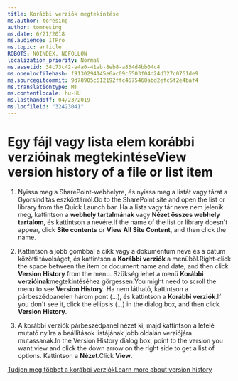 ```yaml
---
title: Korábbi verziók megtekintése
ms.author: toresing
author: tomresing
ms.date: 6/21/2018
ms.audience: ITPro
ms.topic: article
ROBOTS: NOINDEX, NOFOLLOW
localization_priority: Normal
ms.assetid: 34c73c42-e4a0-41ab-8eb8-a834d4bb04c4
ms.openlocfilehash: f9130294145e6ac09c6503f04d24d327c0761de9
ms.sourcegitcommit: 9d78905c512192ffc4675468abd2efc5f2e4baf4
ms.translationtype: MT
ms.contentlocale: hu-HU
ms.lasthandoff: 04/23/2019
ms.locfileid: "32423041"
---
```

# <a name="view-version-history-of-a-file-or-list-item"></a><span data-ttu-id="f6bb2-102">Egy fájl vagy lista elem korábbi verzióinak megtekintése</span><span class="sxs-lookup"><span data-stu-id="f6bb2-102">View version history of a file or list item</span></span>

1. <span data-ttu-id="f6bb2-103">Nyissa meg a SharePoint-webhelyre, és nyissa meg a listát vagy tárat a Gyorsindítás eszköztárról.</span><span class="sxs-lookup"><span data-stu-id="f6bb2-103">Go to the SharePoint site and open the list or library from the Quick Launch bar.</span></span> <span data-ttu-id="f6bb2-104">Ha a lista vagy tár neve nem jelenik meg, kattintson a **webhely tartalmának** vagy **Nézet összes webhely tartalom**, és kattintson a nevére.</span><span class="sxs-lookup"><span data-stu-id="f6bb2-104">If the name of the list or library doesn't appear, click **Site contents** or **View All Site Content**, and then click the name.</span></span>
    
2. <span data-ttu-id="f6bb2-105">Kattintson a jobb gombbal a cikk vagy a dokumentum neve és a dátum közötti távolságot, és kattintson a **Korábbi verziók** a menüből.</span><span class="sxs-lookup"><span data-stu-id="f6bb2-105">Right-click the space between the item or document name and date, and then click **Version History** from the menu.</span></span> <span data-ttu-id="f6bb2-106">Szükség lehet a menü **Korábbi verzióinak**megtekintéséhez görgessen.</span><span class="sxs-lookup"><span data-stu-id="f6bb2-106">You might need to scroll the menu to see **Version History**.</span></span> <span data-ttu-id="f6bb2-107">Ha nem látható, kattintson a párbeszédpanelen három pont (...), és kattintson a **Korábbi verziók**.</span><span class="sxs-lookup"><span data-stu-id="f6bb2-107">If you don't see it, click the ellipsis (...) in the dialog box, and then click **Version History**.</span></span>
    
3. <span data-ttu-id="f6bb2-108">A korábbi verziók párbeszédpanel nézet ki, majd kattintson a lefelé mutató nyílra a beállítások listájának jobb oldalán verziójára mutassanak.</span><span class="sxs-lookup"><span data-stu-id="f6bb2-108">In the Version History dialog box, point to the version you want view and click the down arrow on the right side to get a list of options.</span></span> <span data-ttu-id="f6bb2-109">Kattintson a **Nézet**.</span><span class="sxs-lookup"><span data-stu-id="f6bb2-109">Click **View**.</span></span>
    
[<span data-ttu-id="f6bb2-110">Tudjon meg többet a korábbi verziók</span><span class="sxs-lookup"><span data-stu-id="f6bb2-110">Learn more about version history</span></span>](https://go.microsoft.com/fwlink/?linkid=875709)
  

